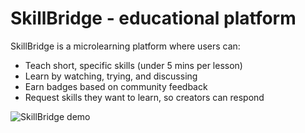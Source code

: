 # SkillBridge - educational platform

SkillBridge is a microlearning platform where users can:

- Teach short, specific skills (under 5 mins per lesson)
- Learn by watching, trying, and discussing
- Earn badges based on community feedback
- Request skills they want to learn, so creators can respond

![SkillBridge demo](![444116353-70d757e1-fe7c-4501-b662-9f5560e52290](https://github.com/user-attachments/assets/039cf64a-b92f-4473-8003-b41ff06c6e9f)
)
